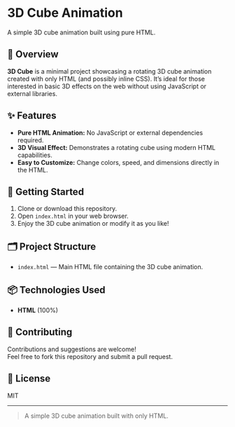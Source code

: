 # 3D Cube Animation

A simple 3D cube animation built using pure HTML.

## 📝 Overview

**3D Cube** is a minimal project showcasing a rotating 3D cube animation created with only HTML (and possibly inline CSS). It’s ideal for those interested in basic 3D effects on the web without using JavaScript or external libraries.

## ✨ Features

- **Pure HTML Animation:** No JavaScript or external dependencies required.
- **3D Visual Effect:** Demonstrates a rotating cube using modern HTML capabilities.
- **Easy to Customize:** Change colors, speed, and dimensions directly in the HTML.

## 🚀 Getting Started

1. Clone or download this repository.
2. Open `index.html` in your web browser.
3. Enjoy the 3D cube animation or modify it as you like!

## 🗂️ Project Structure

- `index.html` — Main HTML file containing the 3D cube animation.

## 📦 Technologies Used

- **HTML** (100%)

## 🤝 Contributing

Contributions and suggestions are welcome!  
Feel free to fork this repository and submit a pull request.

## 📄 License

MIT

---

> A simple 3D cube animation built with only HTML.
